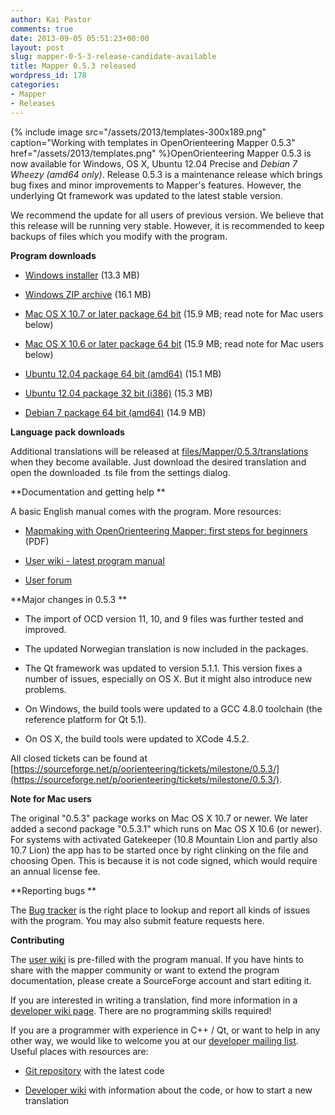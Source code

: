 ```yaml
---
author: Kai Pastor
comments: true
date: 2013-09-05 05:51:23+00:00
layout: post
slug: mapper-0-5-3-release-candidate-available
title: Mapper 0.5.3 released
wordpress_id: 178
categories:
- Mapper
- Releases
---
```


{% include image src="/assets/2013/templates-300x189.png" caption="Working with templates in OpenOrienteering Mapper 0.5.3" href="/assets/2013/templates.png" %}OpenOrienteering Mapper 0.5.3 is now available for Windows, OS X, Ubuntu 12.04 Precise and _Debian 7 Wheezy (amd64 only)_. Release 0.5.3 is a maintenance release which brings bug fixes and minor improvements to Mapper's features. However, the underlying Qt framework was updated to the latest stable version.

We recommend the update for all users of previous version. We believe that this release will be running very stable. However, it is recommended to keep backups of files which you modify with the program.

**Program downloads**



	
  * [Windows installer](http://sourceforge.net/projects/oorienteering/files/Mapper/0.5.3/openorienteering-mapper_0.5.3-Windows-x86.exe) (13.3 MB)

	
  * [Windows ZIP archive](http://sourceforge.net/projects/oorienteering/files/Mapper/0.5.3/openorienteering-mapper_0.5.3-Windows-x86.zip) (16.1 MB)

	
  * [Mac OS X 10.7 or later package 64 bit](http://sourceforge.net/projects/oorienteering/files/Mapper/0.5.3/openorienteering-mapper_0.5.3-Darwin-x64.dmg) (15.9 MB; read note for Mac users below)

	
  * [Mac OS X 10.6 or later package 64 bit](http://sourceforge.net/projects/oorienteering/files/Mapper/0.5.3/openorienteering-mapper_0.5.3.1-Darwin-x64.dmg) (15.9 MB; read note for Mac users below)

	
  * [Ubuntu 12.04 package 64 bit (amd64)](http://sourceforge.net/projects/oorienteering/files/Mapper/0.5.3/openorienteering-mapper_0.5.3-precise_amd64.deb) (15.1 MB)

	
  * [Ubuntu 12.04 package 32 bit (i386)](http://sourceforge.net/projects/oorienteering/files/Mapper/0.5.3/openorienteering-mapper_0.5.3-precise_i386.deb) (15.3 MB)

	
  * [Debian 7 package 64 bit (amd64)](http://sourceforge.net/projects/oorienteering/files/Mapper/0.5.3/openorienteering-mapper_0.5.3-wheezy_amd64.deb) (14.9 MB)


**Language pack downloads**

Additional translations will be released at [files/Mapper/0.5.3/translations](https://sourceforge.net/projects/oorienteering/files/Mapper/0.5.3/translations/) when they become available. Just download the desired translation and open the downloaded .ts file from the settings dialog.

**Documentation and getting help
**

A basic English manual comes with the program. More resources:



	
  * [Mapmaking with OpenOrienteering Mapper: first steps for beginners](/assets/2013/Mapmaking-first-steps.pdf) (PDF)

	
  * [User wiki - latest program manual](https://sourceforge.net/p/oorienteering/wiki/Home/)

	
  * [User forum](https://sourceforge.net/p/oorienteering/discussion/mapper/)


**Major changes in 0.5.3
**



	
  * The import of OCD version 11, 10, and 9 files was further tested and improved.

	
  * The updated Norwegian translation is now included in the packages.

	
  * The Qt framework was updated to version 5.1.1. This version fixes a number of issues, especially on OS X. But it might also introduce new problems.

	
  * On Windows, the build tools were updated to a GCC 4.8.0 toolchain (the reference platform for Qt 5.1).

	
  * On OS X, the build tools were updated to XCode 4.5.2.


All closed tickets can be found at [https://sourceforge.net/p/oorienteering/tickets/milestone/0.5.3/](https://sourceforge.net/p/oorienteering/tickets/milestone/0.5.3/).

**Note for Mac users**

The original "0.5.3" package works on Mac OS X 10.7 or newer. We later added a second package "0.5.3.1" which runs on Mac OS X 10.6 (or newer).
For systems with activated Gatekeeper (10.8 Mountain Lion and partly also 10.7 Lion) the app has to be started once by right clinking on the file and choosing Open. This is because it is not code signed, which would require an annual license fee.

**Reporting bugs
**

The [Bug tracker](https://sourceforge.net/p/oorienteering/tickets/) is the right place to lookup and report all kinds of issues with the program. You may also submit feature requests here.

**Contributing**

The [user wiki](https://sourceforge.net/p/oorienteering/wiki/Home/) is pre-filled with the program manual. If you have hints to share with the mapper community or want to extend the program documentation, please create a SourceForge account and start editing it.

If you are interested in writing a translation, find more information in a [developer wiki page](http://sourceforge.net/apps/mediawiki/oorienteering/index.php?title=Translation). There are no programming skills required!

If you are a programmer with experience in C++ / Qt, or want to help in any other way, we would like to welcome you at our [developer mailing list](https://lists.sourceforge.net/lists/listinfo/oorienteering-devel). Useful places with resources are:



	
  * [Git repository](https://sourceforge.net/p/oorienteering/code/) with the latest code

	
  * [Developer wiki](https://sourceforge.net/apps/mediawiki/oorienteering/index.php?title=Main_Page) with information about the code, or how to start a new translation



